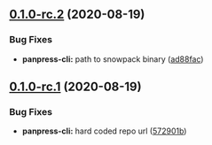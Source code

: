 ## [0.1.0-rc.2](https://github.com/fullwebdev/fullwebdev/compare/panpress@v0.1.0-rc.1...panpress@v0.1.0-rc.2) (2020-08-19)

### Bug Fixes

- **panpress-cli:** path to snowpack binary ([ad88fac](https://github.com/fullwebdev/fullwebdev/commit/ad88fac11409070fed734f7f5d6cc60781ecea3d))

## [0.1.0-rc.1](https://github.com/fullwebdev/fullwebdev/compare/panpress@v0.0.0...panpress@v0.1.0-rc.1) (2020-08-19)

### Bug Fixes

- **panpress-cli:** hard coded repo url ([572901b](https://github.com/fullwebdev/fullwebdev/commit/572901b59cc82f864902bb94faa33001979822f7))
